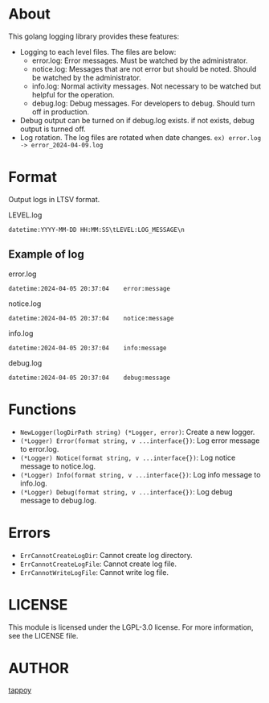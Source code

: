 # About
This golang logging library provides these features:
- Logging to each level files. The files are below:
  - error.log: Error messages. Must be watched by the administrator.
  - notice.log: Messages that are not error but should be noted. Should be watched by the administrator.
  - info.log: Normal activity messages. Not necessary to be watched but helpful for the operation.
  - debug.log: Debug messages. For developers to debug. Should turn off in production.
- Debug output can be turned on if debug.log exists. if not exists, debug output is turned off.
- Log rotation. The log files are rotated when date changes. `ex) error.log -> error_2024-04-09.log`

# Format
Output logs in LTSV format.

LEVEL.log
```
datetime:YYYY-MM-DD HH:MM:SS\tLEVEL:LOG_MESSAGE\n
```

## Example of log
error.log
```
datetime:2024-04-05 20:37:04	error:message
```

notice.log
```
datetime:2024-04-05 20:37:04	notice:message
```

info.log
```
datetime:2024-04-05 20:37:04	info:message
```

debug.log
```
datetime:2024-04-05 20:37:04	debug:message
```

# Functions
- `NewLogger(logDirPath string) (*Logger, error)`: Create a new logger.
- `(*Logger) Error(format string, v ...interface{})`: Log error message to error.log.
- `(*Logger) Notice(format string, v ...interface{})`: Log notice message to notice.log.
- `(*Logger) Info(format string, v ...interface{})`: Log info message to info.log.
- `(*Logger) Debug(format string, v ...interface{})`: Log debug message to debug.log.

# Errors
- `ErrCannotCreateLogDir`: Cannot create log directory.
- `ErrCannotCreateLogFile`: Cannot create log file.
- `ErrCannotWriteLogFile`: Cannot write log file.

# LICENSE
This module is licensed under the LGPL-3.0 license. For more information, see the LICENSE file.

# AUTHOR
[tappoy](https://github.com/tappoy)
